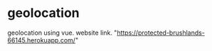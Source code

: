 # geolocation
geolocation using vue. website link. "https://protected-brushlands-66145.herokuapp.com/"
